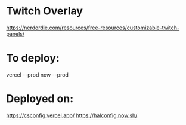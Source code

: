 # Twitch Overlay
https://nerdordie.com/resources/free-resources/customizable-twitch-panels/

# To deploy:
vercel --prod
now --prod

# Deployed on:
https://csconfig.vercel.app/
https://halconfig.now.sh/